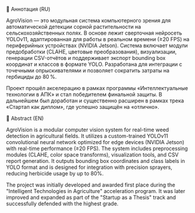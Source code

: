 📌 Аннотация (RU)

AgroVision — это модульная система компьютерного зрения для автоматической детекции сорной растительности на сельскохозяйственных полях. В основе лежит сверточная нейросеть YOLOv11, адаптированная для работы в реальном времени (≥20 FPS) на периферийных устройствах (NVIDIA Jetson). Система включает модули предобработки (CLAHE, цветовые преобразования), визуализации, генерации CSV-отчётов и поддерживает экспорт bounding box координат и классов в формате YOLO. Разработана для интеграции с точечными опрыскивателями и позволяет сократить затраты на гербициды до 80 %.

Проект прошёл акселерацию в рамках программы «Интеллектуальные технологии в АПК» и стал победителем финальной защиты. В дальнейшем был доработан и существенно расширен в рамках трека «Стартап как диплом», где успешно защищён на «отлично».

📌 Abstract (EN)

AgroVision is a modular computer vision system for real-time weed detection in agricultural fields. It utilizes a custom-trained YOLOv11 convolutional neural network optimized for edge devices (NVIDIA Jetson) with real-time performance (≥20 FPS). The system includes preprocessing modules (CLAHE, color space transforms), visualization tools, and CSV report generation. It outputs bounding box coordinates and class labels in YOLO format and is designed for integration with precision sprayers, reducing herbicide usage by up to 80%.

The project was initially developed and awarded first place during the "Intelligent Technologies in Agriculture" acceleration program. It was later improved and expanded as part of the "Startup as a Thesis" track and successfully defended with the highest grade.


